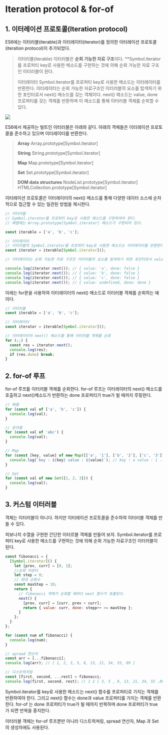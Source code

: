 # Iteration protocol & for-of

## 1. 이터레이션 프로토콜(Iteration protocol)

ES6에는 이터러블(iterable)과 이터레이터(iterator)를 정의한 이터레이션 프로토콜(iteration protocol)이 추가되었다.

> 이터러블(iterable)
> 이터러블은 **순회 가능한 자료 구조**이다. \*\*Symbol.iterator를 프로퍼티 key로 사용한 메소드를 구현하는 것에 의해 순회 가능한 자료 구조인 이터러블이 된다.
>
> 이터레이터
> Symbol.iterator를 프로퍼티 key로 사용한 메소드는 이터레이터를 반환한다. 이터레이터는 순회 가능한 자료구조인 이터러블의 요소를 탑색하기 위한 포인터로서 next() 메소드를 갖는 객체이다. next() 메소드는 value, done 프로퍼티를 갖는 객체를 반환하며 이 메소드를 통해 이터러블 객체를 순회할 수 있다.

![](http://poiemaweb.com/img/iteration-protocol.png)

ES6에서 제공하는 빌트인 이터러블은 아래와 같다. 아래의 객체들은 이터레이션 프로토콜을 준수하고 있으며 이터레이터를 반환한다.

> **Array**
> Array.prototype[Symbol.iterator]
>
> **String**
> String.prototype[Symbol.iterator]
>
> **Map**
> Map.prototype[Symbol.iterator]
>
> **Set**
> Set.prototype[Symbol.iterator]
>
> **DOM data structures**
> NodeList.prototype[Symbol.iterator]
> HTMLCollection.prototype[Symbol.iterator]

이터레이션 프로토콜은 이터레이터의 next() 메소드를 통해 다양한 데이터 소스에 순차적으로 접근할 수 있는 일관된 방법을 제시한다.

```js
// 이터러블
// Symbol.iterator를 프로퍼티 key로 사용한 메소드를 구현하여야 한다.
// 배열에는 Array.prototype[Symbol.iterator] 메소드가 구현되어 있다.

const iterable = ['a', 'b', 'c'];

// 이터레이터
// 이터러블의 Symbol.iterator를 프로퍼티 key로 사용한 메소드는 이터레이터를 반환한다.
const iterator = iterable[Symbol.iterator]();

// 이터레이터는 순회 가능한 자료 구조인 이터러블의 요소를 탐색하기 위한 포인터로서 value, done 프로퍼티를 갖는 객체를 반환하는 next() 함수를 메소드로 갖는 객체이다. 이터레이터의 next() 메소드를 통해 이터러블 객체를 순회할 수 있다.

console.log(iterator.next()); // { value: 'a', done: false }
console.log(iterator.next()); // { value: 'b', done: false }
console.log(iterator.next()); // { value: 'c', done: false }
console.log(iterator.next()); // { value: undefined, done: done }
```

아래는 for문을 사용하여 이터레이터의 next() 메소드로 이터러블 객체를 순회하는 예이다.

```js
// 이터러블
const iterable = ['a', 'b', 'c'];

// 이터레이터
const iterator = iterable[Symbol.iterator]();

// 이터레이터의 next() 메소드를 통해 이터러블 객체를 순회
for (;;) {
  const res = iterator.next();
  console.log(res);
  if (res.done) break;
}
```

## 2. for-of 루프

for-of 루프틑 이터러블 객체를 순회한다. for-of 루프는 이터레이터의 next() 메소드를 호출하고 next()메소드가 반환하는 done 프로퍼티가 true가 될 때까지 루핑한다.

```js
// 배열
for (const val of ['a', 'b', 'c']) {
  console.log(val);
}

// 문자열
for (const val of 'abc') {
  console.log(val);
}

// Map
for (const [key, value] of new Map([['a', '1'], ['b', '2'], ['c', '3']])) {
  console.log(`key : ${key} value : ${value}`); // key : a value : 1 ...
}

// Set
for (const val of new Set([1, 2, 3])) {
  console.log(val);
}
```

## 3. 커스텀 이터러블

객체는 이터러블이 아니다. 하지만 이터레이션 프로토콜을 준수하여 이터러블 객체를 만들 수 있다.

피보나치 수열을 구현한 간단한 이터르블 객체를 만들어 보자. Symbol.iterator를 프로퍼티 key로 사용한 메소드를 구현하는 것에 의해 순회 가능한 자료구조인 이터러블이 된다.

```js
const fibonacci = {
  [Symbol.iterator]() {
    let [prev, curr] = [0, 1];
    //순회 카운터
    let step = 0;
    // 최대 순회수
    const maxStep = 10;
    return {
      // fibonacci 객체가 순회할 때마다 next 함수가 호출된다.
      next() {
        [prev, curr] = [curr, prev + curr];
        return { value: curr, done: stepp++ >= maxStep };
      }
    };
  }
};

for (const num of fibonacci) {
  console.log(num);
}

// spread 연산자
const arr = [...fibonacci];
console.log(arr); // [ 1, 2, 3, 5, 8, 13, 21, 34, 55, 89 ]

// 디스트럭처링
const [first, second, ...rest] = fibonacci;
console.log(first, second, rest); // 1 2 [ 3, 5 , 8, 13, 21, 34, 55 ,89 ]
```

Symbol.iterator를 key로 사용한 메소드는 next() 함수를 프로퍼티로 가지는 객체를 반환하여야 한다. 그리고 next() 함수는 done과 value 프로퍼티를 가지는 객체를 반환한다. for-of 는 done 프로퍼티가 true가 될 때까지 반복하며 done 프로퍼티가 true 가 되면 반복을 중지한다.

이터러블 객체는 for-of 루프뿐만 아니라 디스트럭쳐링, spread 연산자, Map 과 Set 의 생성자에도 사용된다.
